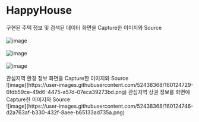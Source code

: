 # HappyHouse

구현된 주택 정보 및 검색된 데이터 화면을 Capture한 이미지와 Source</br>  
![image](https://user-images.githubusercontent.com/52438368/160124624-09420a92-6b57-43e7-bf98-69259af494f6.png)</br>  
![image](https://user-images.githubusercontent.com/52438368/160124674-c08589d9-c288-4946-95d7-802b9b2e8f85.png)</br>  
![image](https://user-images.githubusercontent.com/52438368/160124697-8abcae6e-3bf7-46ec-9a0c-d90b10c222e4.png)  
</hr>
관심지역 환경 정보 화면을 Capture한 이미지와 Source</br>  
![image](https://user-images.githubusercontent.com/52438368/160124729-6fdb59ce-49d6-4475-a57d-07eca39273bd.png)  
</hr>
관심지역 상권 정보를 화면에 Capture한 이미지와 Source</br>  
![image](https://user-images.githubusercontent.com/52438368/160124746-d2a763af-b330-432f-8aee-b65133ad735a.png)  

